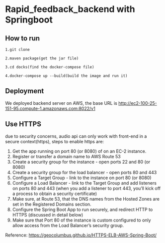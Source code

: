 # Rapid_feedback_backend with Springboot

## How to run
```
1.git clone
```
```
2.maven package(get the jar file)
```
```
3.cd docks(find the docker-compose file)
```
```
4.docker-compose up --build(build the image and run it)
```

## Deployment
We deployed backend server on AWS, the base URL is http://ec2-100-25-151-95.compute-1.amazonaws.com:8022/v1

## Use HTTPS
due to security concerns, audio api can only work with front-end in a secure context(https), steps to enable https are:
1. Get the app running on port 80 (or 8080) of on an EC-2 instance. 
2. Register or transfer a domain name to AWS Route 53
3. Create a security group for the instance - open ports 22 and 80 (or 8080)
4. Create a security group for the load balancer - open ports 80 and 443
5. Configure a Target Group - link to the instance on port 80 (or 8080)
6. Configure a Load Balancer - link to the Target Group and add listeners on ports 80 and 443 (when you add a listener to port 443, you’ll kick off a process to obtain a security certificate)
7. Make sure, at Route 53, that the DNS names from the Hosted Zones are set in the Registered Domains section.
8. Configure the Spring Boot App to run securely, and redirect HTTP to HTTPS (discussed in detail below)
9. Make sure that Port 80 of the instance is custom configured to only allow access from the Load Balancer’s security group.

Reference: 
https://geocolumbus.github.io/HTTPS-ELB-AWS-Spring-Boot/



